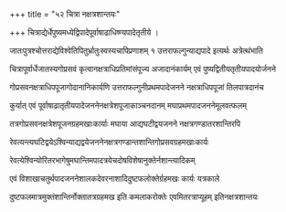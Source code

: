 +++
title = "५२ चित्रा नक्षत्रशान्तयः"

+++
चित्राद्येर्धेपुष्यमध्येद्विपादेपूर्वाषाढाधिष्ण्यपादेतृतीये ।

जातःपुत्रश्चोत्तराद्येविश्वेतिपितुर्भ्रातुःस्वस्यचापिप्रणाशम् १ उत्तराफल्गुन्याद्यपादे इत्यर्थः अत्रेत्थंभाति

चित्रापूर्वार्धेजातस्यगोप्रसवं कृत्वानक्षत्राधिप्रतिमांसंपूज्य अजादानंकार्यम् एवं पुष्यद्वितीयतृतीयपादयोर्जनने

गोप्रसवनक्षत्राधिपपूजागोदानानिकार्यणि उत्तराफल्गुनीप्रथमपादेजनने नक्षत्राधिपपूजां तिलपात्रदानंच

कुर्यात् एवं पूर्वाषाढातृतीयपादेजननेनक्षत्रेशपूजाकाञ्चनदानम् मघाप्रथमपादजननेमूलवत्फलम्

तत्रगोप्रसवनक्षत्रेशपूजनग्रहमखाःकार्याः मघाया आद्यघटीद्वयजनने नक्षत्रगण्डातरशान्तिरपि

रेवत्यन्त्यघटिद्वयेऽश्विन्याद्यद्वयेजननेनक्षत्रगण्डान्तशान्तिगोप्रसवग्रहमखाःकार्यः

रेवत्येश्विन्योरितरभागेषुमघान्तिमपादत्रयेचदोषविशेषानुक्तेर्नशान्त्यादिकम्

एवं विशाखाचतुर्थपादजननेशालकदेवरनाशादिदुष्टफलोक्तेर्ग्रहमखः कार्यः यत्रकाले

दुष्टफलमात्रमुक्तंशान्तिर्नोक्तातत्रग्रहमख इति कमलाकरोक्तेः एवमितरत्राप्यूहम् इतिनक्षत्रशान्तयः
